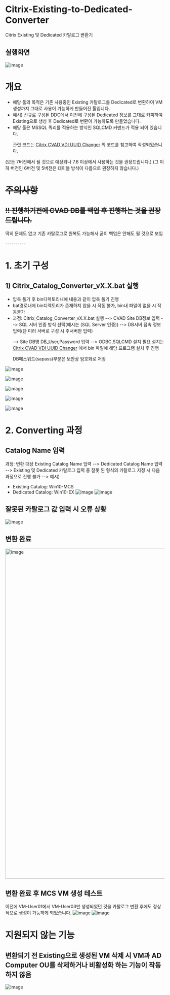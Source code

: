 # Citrix-Existing-to-Dedicated-Converter
Citrix Existing 및 Dedicated 카탈로그 변환기

## 실행화면
![image](https://github.com/LKdiol/Citrix-Existing-to-Dedicated-Converter/assets/126259075/f216f623-94ed-4321-882a-3b48ffec15be)

# 개요

* 해당 툴의 목적은 기존 사용중인 Existing 카탈로그를 Dedicated로 변환하여 VM생성까지 그대로 사용이 가능하게 만들어진 툴입니다.
* 예시) 신규로 구성된 DDC에서 이전에 구성된 Dedicated 정보를 그대로 카피하여 Existing으로 생성 후 Dedicated로 변환이 가능하도록 만들었습니다.
* 해당 툴은 MSSQL 쿼리를 적용하는 방식인 SQLCMD 커맨드가 적용 되어 있습니다.
  <p>관련 코드는 <a href="https://github.com/LKdiol/Citrix-CVAD-VDI-UUID-Changer">Citrix CVAD VDI UUID Changer</a> 의 코드를 참고하여 작성되었습니다.</p>
   
(모든 7버전에서 될 것으로 예상되나 7.6 이상에서 사용하는 것을 권장드립니다.)
(그 이하 버전인 6버전 및 5버전은 테이블 방식이 다름으로 권장하지 않습니다.)
# <del>  주의사항 </del>
## <del> !! 진행하기전에 CVAD DB를 백업 후 진행하는 것을 권장드립니다. </del>
<p> 딱히 문제도 없고 기존 카탈로그로 원복도 가능해서 굳이 백업은 안해도 될 것으로 보임 </p>
----------

# 1. 초기 구성
## 1) Citrix_Catalog_Converter_vX.X.bat 실행
* 압축 풀기 후 bin디렉토리내에 내용과 같이 압축 풀기 진행 
* bat경로내에 bin디렉토리가 존재하지 않을 시 작동 불가, bin내 파일이 없을 시 작동불가
* 과정: Citrix_Catalog_Converter_vX.X.bat 실행 --> CVAD Site DB정보 입력 --> SQL 서버 인증 방식 선택(예시는 (SQL Server 인증)) --> DB서버 접속 정보 입력(단 미러 서버로 구성 시 주서버만 입력)
  <p> --> Site DB명 DB_User,Password 입력 --> ODBC,SQLCMD 설치 필요 설치는 <a href="https://github.com/LKdiol/Citrix-CVAD-VDI-UUID-Changer">Citrix CVAD VDI UUID Changer</a> 에서 bin 파일에 해당 프로그램 설치 후 진행 </p>
    DB패스워드(sapass)부분은 보안상 암호화로 저장

![image](https://github.com/LKdiol/Citrix-Existing-to-Dedicated-Converter/assets/126259075/132ed746-5130-44a6-b1a1-8ede49c59ee0)

![image](https://github.com/LKdiol/Citrix-Existing-to-Dedicated-Converter/assets/126259075/8ff052dd-84d9-4531-a9d2-d16176ca7ca9)

![image](https://github.com/LKdiol/Citrix-Existing-to-Dedicated-Converter/assets/126259075/34ae9acd-21c6-4515-8894-c29af275127e)

![image](https://github.com/LKdiol/Citrix-Existing-to-Dedicated-Converter/assets/126259075/8f8d56bd-0d4c-4ecb-be24-aec7148558ee)

![image](https://github.com/LKdiol/Citrix-Existing-to-Dedicated-Converter/assets/126259075/9ee4e10f-7d2f-4203-bc51-a375878e22a1)


# 2. Converting 과정
## Catalog Name 입력
과정: 변환 대상 Existing Catalog Name 입력 --> Dedicated Catalog Name 입력 --> Existing 및 Dedicated 카탈로그 입력 중 잘못 된 형식의 카탈로그 지정 시 다음 과정으로 진행 불가 --> 
 예시)
- Existing Catalog: Win10-MCS
- Dedicated Catalog: Win10-EX
![image](https://github.com/LKdiol/Citrix-Existing-to-Dedicated-Converter/assets/126259075/23ec5f1f-bf31-4870-acd9-0e12f08d8923)
![image](https://github.com/LKdiol/Citrix-Existing-to-Dedicated-Converter/assets/126259075/4c3fb447-b41e-458a-a14d-266f749b6b90)


## 잘못된 카탈로그 값 입력 시 오류 상황
![image](https://github.com/LKdiol/Citrix-Existing-to-Dedicated-Converter/assets/126259075/2a711bed-ec67-40b8-b209-eb504369ed9b)

## 변환 완료
<img width="1040" alt="image" src="https://github.com/LKdiol/Citrix-Existing-to-Dedicated-Converter/assets/126259075/d8365c68-b8af-4744-806a-bc7c88442499">

## 변환 완료 후 MCS VM 생성 테스트
이전에 VM-User01에서 VM-User03만 생성되었던 것을 카탈로그 변환 후에도 정상적으로 생성이 가능하게 되었습니다.
![image](https://github.com/LKdiol/Citrix-Existing-to-Dedicated-Converter/assets/126259075/2654545e-6243-4383-9af2-a03af39a995c)
![image](https://github.com/LKdiol/Citrix-Existing-to-Dedicated-Converter/assets/126259075/c3b7ac84-e37c-4e02-a569-cfb55286ce39)

# 지원되지 않는 기능
## 변환되기 전 Existing으로 생성된 VM 삭제 시 VM과 AD Computer OU를 삭제하거나 비활성화 하는 기능이 작동하지 않음
![image](https://github.com/LKdiol/Citrix-Existing-to-Dedicated-Converter/assets/126259075/ea6d8486-56cf-4504-8466-7be2eb5dbc02)


